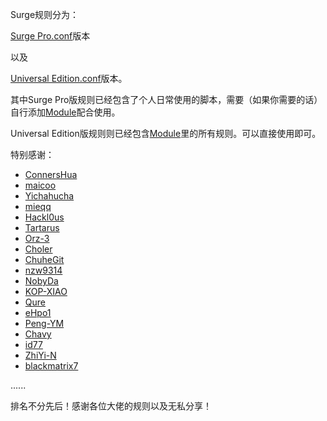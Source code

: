 Surge规则分为：
 
[Surge Pro.conf](https://github.com/TributePaulWalker/Profiles/blob/main/Surge/Surge%20Pro.conf)版本

以及

[Universal Edition.conf](https://github.com/TributePaulWalker/Profiles/blob/main/Surge/Universal%20Edition%20.conf)版本。

其中Surge Pro版规则已经包含了个人日常使用的脚本，需要（如果你需要的话）自行添加[Module](https://github.com/TributePaulWalker/Profiles/tree/main/Surge/Module)配合使用。

Universal Edition版规则则已经包含[Module](https://github.com/TributePaulWalker/Profiles/tree/main/Surge/Module)里的所有规则。可以直接使用即可。


特别感谢：
* [ConnersHua](https://github.com/DivineEngine/Profiles/tree/master)
* [maicoo](https://github.com/maicoobox/Surge)
* [Yichahucha](https://github.com/yichahucha/surge/tree/master)
* [mieqq](https://github.com/mieqq/mieqq)
* [Hackl0us](https://github.com/Hackl0us)
* [Tartarus](https://github.com/Tartarus2014)
* [Orz-3](https://github.com/Orz-3)
* [Choler](https://github.com/Choler)
* [ChuheGit](https://github.com/ChuheGit/1)
* [nzw9314](https://github.com/nzw9314)
* [NobyDa](https://github.com/NobyDa)
* [KOP-XIAO](https://github.com/KOP-XIAO)
* [Qure](https://github.com/Koolson/Qure)
* [eHpo1](https://github.com/787a68)
* [Peng-YM](https://github.com/Peng-YM)
* [Chavy](https://github.com/chavyleung)
* [id77](https://github.com/id77)
* [ZhiYi-N](https://github.com/ZhiYi-N)
* [blackmatrix7](https://github.com/blackmatrix7)

......

排名不分先后！感谢各位大佬的规则以及无私分享！

